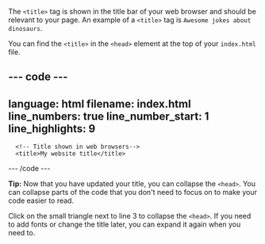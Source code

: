 The `<title>` tag is shown in the title bar of your web browser and should be relevant to your page. An example of a `<title>` tag is `Awesome jokes about dinosaurs`.
  
You can find the `<title>` in the `<head>` element at the top of your `index.html` file. 

--- code ---
---
language: html
filename: index.html
line_numbers: true
line_number_start: 1
line_highlights: 9
---
<!DOCTYPE html>
<html lang="en">
  <head>
      <meta charset="UTF-8" />
      <meta name="viewport" content="width=device-width, initial-scale=1.0" />
      <meta http-equiv="X-UA-Compatible" content="ie=edge" />

      <!-- Title shown in web browsers-->
      <title>My website title</title>

--- /code ---
  
**Tip:** Now that you have updated your title, you can collapse the `<head>`. You can collapse parts of the code that you don't need to focus on to make your code easier to read.  

Click on the small triangle next to line 3 to collapse the `<head>`. If you need to add fonts or change the title later, you can expand it again when you need to. 

